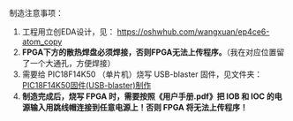 
制造注意事项：

1. 工程用立创EDA设计，见： https://oshwhub.com/wangxuan/ep4ce6-atom_copy
2. **FPGA下方的散热焊盘必须焊接，否则FPGA无法上传程序。**（我在对应位置留了一个大通孔，方便焊接）
3. 需要给 PIC18F14K50 （单片机）烧写 USB-blaster 固件，见文件夹： [PIC18F14K50固件(USB-blaster)制作](../../PIC18F14K50固件(USB-blaster)制作)
4. **制造完成后，烧写 FPGA 时，需要按照《用户手册.pdf》把 IOB 和 IOC 的电源输入用跳线帽连接到任意电源上！否则 FPGA 将无法上传程序！**

